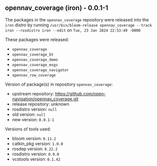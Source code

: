 ## opennav_coverage (iron) - 0.0.1-1

The packages in the `opennav_coverage` repository were released into the `iron` distro by running `/usr/bin/bloom-release opennav_coverage --track iron --rosdistro iron --edit` on `Tue, 23 Jan 2024 22:53:49 -0000`

These packages were released:
- `opennav_coverage`
- `opennav_coverage_bt`
- `opennav_coverage_demo`
- `opennav_coverage_msgs`
- `opennav_coverage_navigator`
- `opennav_row_coverage`

Version of package(s) in repository `opennav_coverage`:

- upstream repository: https://github.com/open-navigation/opennav_coverage.git
- release repository: unknown
- rosdistro version: `null`
- old version: `null`
- new version: `0.0.1-1`

Versions of tools used:

- bloom version: `0.11.2`
- catkin_pkg version: `1.0.0`
- rosdep version: `0.22.2`
- rosdistro version: `0.9.0`
- vcstools version: `0.1.42`


